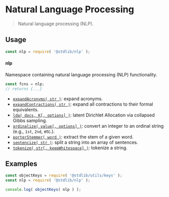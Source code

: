 <!--

@license Apache-2.0

Copyright (c) 2018 The Stdlib Authors.

Licensed under the Apache License, Version 2.0 (the "License");
you may not use this file except in compliance with the License.
You may obtain a copy of the License at

   http://www.apache.org/licenses/LICENSE-2.0

Unless required by applicable law or agreed to in writing, software
distributed under the License is distributed on an "AS IS" BASIS,
WITHOUT WARRANTIES OR CONDITIONS OF ANY KIND, either express or implied.
See the License for the specific language governing permissions and
limitations under the License.

-->

# Natural Language Processing

> Natural language processing (NLP).

<section class="usage">

## Usage

```javascript
const nlp = require( '@stdlib/nlp' );
```

#### nlp

Namespace containing natural language processing (NLP) functionality.

```javascript
const fcns = nlp;
// returns {...}
```

<!-- <toc pattern="*"> -->

<div class="namespace-toc">

-   <span class="signature">[`expandAcronyms( str )`][@stdlib/nlp/expand-acronyms]</span><span class="delimiter">: </span><span class="description">expand acronyms.</span>
-   <span class="signature">[`expandContractions( str )`][@stdlib/nlp/expand-contractions]</span><span class="delimiter">: </span><span class="description">expand all contractions to their formal equivalents.</span>
-   <span class="signature">[`lda( docs, K[, options] )`][@stdlib/nlp/lda]</span><span class="delimiter">: </span><span class="description">latent Dirichlet Allocation via collapsed Gibbs sampling.</span>
-   <span class="signature">[`ordinalize( value[, options] )`][@stdlib/nlp/ordinalize]</span><span class="delimiter">: </span><span class="description">convert an integer to an ordinal string (e.g., `1st`, `2nd`, etc.).</span>
-   <span class="signature">[`porterStemmer( word )`][@stdlib/nlp/porter-stemmer]</span><span class="delimiter">: </span><span class="description">extract the stem of a given word.</span>
-   <span class="signature">[`sentencize( str )`][@stdlib/nlp/sentencize]</span><span class="delimiter">: </span><span class="description">split a string into an array of sentences.</span>
-   <span class="signature">[`tokenize( str[, keepWhitespace] )`][@stdlib/nlp/tokenize]</span><span class="delimiter">: </span><span class="description">tokenize a string.</span>

</div>

<!-- </toc> -->

</section>

<!-- /.usage -->

<section class="examples">

## Examples

<!-- TODO: better examples -->

<!-- eslint no-undef: "error" -->

```javascript
const objectKeys = require( '@stdlib/utils/keys' );
const nlp = require( '@stdlib/nlp' );

console.log( objectKeys( nlp ) );
```

</section>

<!-- /.examples -->

<!-- Section for related `stdlib` packages. Do not manually edit this section, as it is automatically populated. -->

<section class="related">

</section>

<!-- /.related -->

<!-- Section for all links. Make sure to keep an empty line after the `section` element and another before the `/section` close. -->

<section class="links">

<!-- <toc-links> -->

[@stdlib/nlp/expand-acronyms]: https://github.com/stdlib-js/stdlib/tree/develop/lib/node_modules/%40stdlib/nlp/expand-acronyms

[@stdlib/nlp/expand-contractions]: https://github.com/stdlib-js/stdlib/tree/develop/lib/node_modules/%40stdlib/nlp/expand-contractions

[@stdlib/nlp/lda]: https://github.com/stdlib-js/stdlib/tree/develop/lib/node_modules/%40stdlib/nlp/lda

[@stdlib/nlp/ordinalize]: https://github.com/stdlib-js/stdlib/tree/develop/lib/node_modules/%40stdlib/nlp/ordinalize

[@stdlib/nlp/porter-stemmer]: https://github.com/stdlib-js/stdlib/tree/develop/lib/node_modules/%40stdlib/nlp/porter-stemmer

[@stdlib/nlp/sentencize]: https://github.com/stdlib-js/stdlib/tree/develop/lib/node_modules/%40stdlib/nlp/sentencize

[@stdlib/nlp/tokenize]: https://github.com/stdlib-js/stdlib/tree/develop/lib/node_modules/%40stdlib/nlp/tokenize

<!-- </toc-links> -->

</section>

<!-- /.links -->
